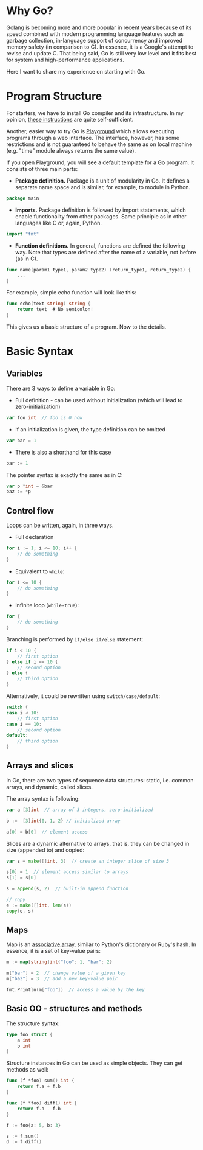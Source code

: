 <!--Title: Minimal Introduction to Go-->
<!--Date: 2016-04-08 12:00-->
<!--Category: Dev-->
<!--Tags: Go-->

# Why Go?

Golang is becoming more and more popular in recent years because of its speed combined with modern programming language features such as garbage collection, in-language support of concurrency and improved memory safety (in comparison to C). In essence, it is a Google's attempt to revise and update C. That being said, Go is still very low level and it fits best for system and high-performance applications.

Here I want to share my experience on starting with Go.

# Program Structure

For starters, we have to install Go compiler and its infrastructure. In my opinion, [these instructions](https://golang.org/doc/install) are quite self-sufficient.

Another, easier way to try Go is [Playground](https://play.golang.org/) which allows executing programs through a web interface. The interface, however, has some restrictions and is not guaranteed to behave the same as on local machine (e.g. "time" module always returns the same value).

If you open Playground, you will see a default template for a Go program. It consists of three main parts:

* __Package definition.__ Package is a unit of modularity in Go. It defines a separate name space and is similar, for example, to module in Python.

```go
package main
```

* __Imports.__ Package definition is followed by import statements, which enable functionality from other packages. Same principle as in other languages like C or, again, Python.

```go
import "fmt"
```

* __Function definitions.__ In general, functions are defined the following way. Note that types are defined after the name of a variable, not before (as in C).

```go
func name(param1 type1, param2 type2) (return_type1, return_type2) {
    ...
}
```

For example, simple echo function will look like this:

```go
func echo(text string) string {
    return text  # No semicolon!
}
```


This gives us a basic structure of a program. Now to the details.

# Basic Syntax

## Variables

There are 3 ways to define a variable in Go:

* Full definition - can be used without initialization (which will lead to zero-initialization)

```go
var foo int  // foo is 0 now
```

* If an initialization is given, the type definition can be omitted

```go
var bar = 1
```

* There is also a shorthand for this case

```go
bar := 1
```

The pointer syntax is exactly the same as in C:

```go
var p *int = &bar
baz := *p
```

## Control flow

Loops can be written, again, in three ways. 

* Full declaration

```go
for i := 1; i <= 10; i++ {
    // do something
} 
```

* Equivalent to `while`:

```go
for i <= 10 {
    // do something
}
```

* Infinite loop (`while-true`):

```go
for {
    // do something
}
```

Branching is performed by `if/else if/else` statement:

```go
if i < 10 {
    // first option
} else if i == 10 {
    // second option
} else {
    // third option
}
```

Alternatively, it could be rewritten using `switch/case/default`:

```go
switch {
case i < 10:
    // first option
case i == 10:
    // second option
default:
    // third option 
}
```

## Arrays and slices

In Go, there are two types of sequence data structures: static, i.e. common arrays, and dynamic, called slices.

The array syntax is following:

```go
var a [3]int  // array of 3 integers, zero-initialized

b :=  [3]int{0, 1, 2} // initialized array

a[0] = b[0]  // element access
```

Slices are a dynamic alternative to arrays, that is, they can be changed in size (appended to) and copied:

```go
var s = make([]int, 3)  // create an integer slice of size 3

s[0] = 1  // element access similar to arrays
s[1] = s[0]

s = append(s, 2)  // built-in append function

// copy
e := make([]int, len(s))
copy(e, s)
```

## Maps

Map is an [associative array](https://en.wikipedia.org/wiki/Associative_array), similar to Python's dictionary or Ruby's hash. In essence, it is a set of key-value pairs:

```go
m := map[string]int{"foo": 1, "bar": 2}

m["bar"] = 2  // change value of a given key
m["baz"] = 3  // add a new key-value pair

fmt.Println(m["foo"])  // access a value by the key
```

## Basic OO - structures and methods

The structure syntax:

```go
type foo struct {
    a int
    b int
}
```

Structure instances in Go can be used as simple objects. They can get methods as well:

```go
func (f *foo) sum() int {
    return f.a + f.b
}

func (f *foo) diff() int {
    return f.a - f.b
}
```

```go
f := foo{a: 5, b: 3}

s := f.sum()
d := f.diff()
```

